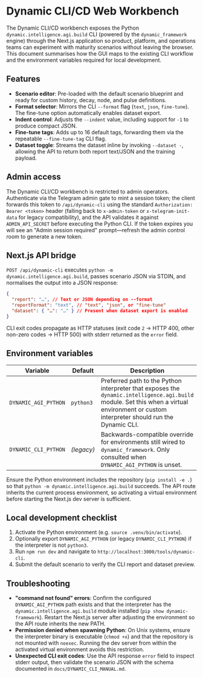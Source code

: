 # Dynamic CLI/CD Web Workbench

The Dynamic CLI/CD workbench exposes the Python `dynamic.intelligence.agi.build`
CLI (powered by the `dynamic_framework` engine) through the Next.js application
so product, platform, and operations teams can experiment with maturity
scenarios without leaving the browser. This document summarises how the GUI maps
to the existing CLI workflow and the environment variables required for local
development.

## Features

- **Scenario editor**: Pre-loaded with the default scenario blueprint and ready
  for custom history, decay, node, and pulse definitions.
- **Format selector**: Mirrors the CLI `--format` flag (`text`, `json`,
  `fine-tune`). The fine-tune option automatically enables dataset export.
- **Indent control**: Adjusts the `--indent` value, including support for `-1`
  to produce compact JSON.
- **Fine-tune tags**: Adds up to 16 default tags, forwarding them via the
  repeatable `--fine-tune-tag` CLI flag.
- **Dataset toggle**: Streams the dataset inline by invoking `--dataset -`,
  allowing the API to return both report text/JSON and the training payload.

## Admin access

The Dynamic CLI/CD workbench is restricted to admin operators. Authenticate via
the Telegram admin gate to mint a session token; the client forwards this token
to `/api/dynamic-cli` using the standard `Authorization: Bearer <token>` header
(falling back to `x-admin-token` or `x-telegram-init-data` for legacy
compatibility), and the API validates it against `ADMIN_API_SECRET` before
executing the Python CLI. If the token expires you will see an "Admin session
required" prompt—refresh the admin control room to generate a new token.

## Next.js API bridge

`POST /api/dynamic-cli` executes `python -m dynamic.intelligence.agi.build`,
passes scenario JSON via STDIN, and normalises the output into a JSON response:

```json
{
  "report": "…", // Text or JSON depending on --format
  "reportFormat": "text", // "text", "json", or "fine-tune"
  "dataset": { "…": "…" } // Present when dataset export is enabled
}
```

CLI exit codes propagate as HTTP statuses (exit code `2` → HTTP 400, other
non-zero codes → HTTP 500) with stderr returned as the `error` field.

## Environment variables

| Variable             | Default    | Description                                                                                                                                                                              |
| -------------------- | ---------- | ---------------------------------------------------------------------------------------------------------------------------------------------------------------------------------------- |
| `DYNAMIC_AGI_PYTHON` | `python3`  | Preferred path to the Python interpreter that exposes the `dynamic.intelligence.agi.build` module. Set this when a virtual environment or custom interpreter should run the Dynamic CLI. |
| `DYNAMIC_CLI_PYTHON` | _(legacy)_ | Backwards-compatible override for environments still wired to `dynamic_framework`. Only consulted when `DYNAMIC_AGI_PYTHON` is unset.                                                    |

Ensure the Python environment includes the repository (`pip install -e .`) so
that `python -m dynamic.intelligence.agi.build` succeeds. The API route inherits
the current process environment, so activating a virtual environment before
starting the Next.js dev server is sufficient.

## Local development checklist

1. Activate the Python environment (e.g. `source .venv/bin/activate`).
2. Optionally export `DYNAMIC_AGI_PYTHON` (or legacy `DYNAMIC_CLI_PYTHON`) if
   the interpreter is not `python3`.
3. Run `npm run dev` and navigate to `http://localhost:3000/tools/dynamic-cli`.
4. Submit the default scenario to verify the CLI report and dataset preview.

## Troubleshooting

- **"command not found" errors**: Confirm the configured `DYNAMIC_AGI_PYTHON`
  path exists and that the interpreter has the `dynamic.intelligence.agi.build`
  module installed (`pip show dynamic-framework`). Restart the Next.js server
  after adjusting the environment so the API route inherits the new PATH.
- **Permission denied when spawning Python**: On Unix systems, ensure the
  interpreter binary is executable (`chmod +x`) and that the repository is not
  mounted with `noexec`. Running the dev server from within the activated
  virtual environment avoids this restriction.
- **Unexpected CLI exit codes**: Use the API response `error` field to inspect
  stderr output, then validate the scenario JSON with the schema documented in
  `docs/DYNAMIC_CLI_MANUAL.md`.
